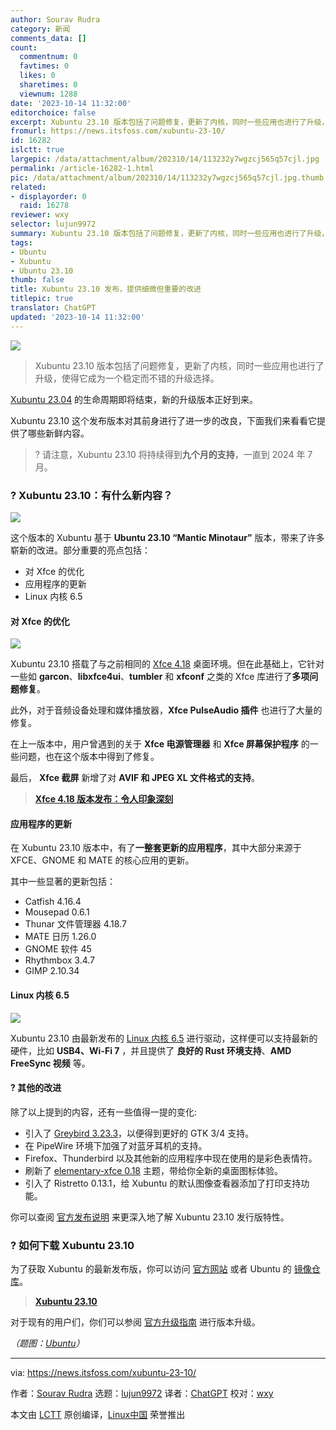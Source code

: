 ```yaml
---
author: Sourav Rudra
category: 新闻
comments_data: []
count:
  commentnum: 0
  favtimes: 0
  likes: 0
  sharetimes: 0
  viewnum: 1288
date: '2023-10-14 11:32:00'
editorchoice: false
excerpt: Xubuntu 23.10 版本包括了问题修复，更新了内核，同时一些应用也进行了升级，使得它成为一个稳定而不错的升级选择。
fromurl: https://news.itsfoss.com/xubuntu-23-10/
id: 16282
islctt: true
largepic: /data/attachment/album/202310/14/113232y7wgzcj565q57cjl.jpg
permalink: /article-16282-1.html
pic: /data/attachment/album/202310/14/113232y7wgzcj565q57cjl.jpg.thumb.jpg
related:
- displayorder: 0
  raid: 16278
reviewer: wxy
selector: lujun9972
summary: Xubuntu 23.10 版本包括了问题修复，更新了内核，同时一些应用也进行了升级，使得它成为一个稳定而不错的升级选择。
tags:
- Ubuntu
- Xubuntu
- Ubuntu 23.10
thumb: false
title: Xubuntu 23.10 发布，提供细微但重要的改进
titlepic: true
translator: ChatGPT
updated: '2023-10-14 11:32:00'
---
```


![](/data/attachment/album/202310/14/113232y7wgzcj565q57cjl.jpg)



> 
> Xubuntu 23.10 版本包括了问题修复，更新了内核，同时一些应用也进行了升级，使得它成为一个稳定而不错的升级选择。
> 
> 
> 


[Xubuntu 23.04](https://news.itsfoss.com/xubuntu-23-04/) 的生命周期即将结束，新的升级版本正好到来。


Xubuntu 23.10 这个发布版本对其前身进行了进一步的改良，下面我们来看看它提供了哪些新鲜内容。



> 
> ? 请注意，Xubuntu 23.10 将持续得到**九个月的支持**，一直到 2024 年 7 月。
> 
> 
> 


### ? Xubuntu 23.10：有什么新内容？


![](/data/attachment/album/202310/14/113256ksis5yuijn594k0z.png)


这个版本的 Xubuntu 基于 **Ubuntu 23.10 “Mantic Minotaur”** 版本，带来了许多崭新的改进。部分重要的亮点包括：


* 对 Xfce 的优化
* 应用程序的更新
* Linux 内核 6.5


#### 对 Xfce 的优化


![](/data/attachment/album/202310/14/113257wmo2xp7pavi5q8os.png)


Xubuntu 23.10 搭载了与之前相同的 [Xfce 4.18](https://news.itsfoss.com/xfce-4-18-release/) 桌面环境。但在此基础上，它针对一些如 **garcon**、**libxfce4ui**、**tumbler** 和 **xfconf** 之类的 Xfce 库进行了**多项问题修复**。


此外，对于音频设备处理和媒体播放器，**Xfce PulseAudio 插件** 也进行了大量的修复。


在上一版本中，用户曾遇到的关于 **Xfce 电源管理器** 和 **Xfce 屏幕保护程序** 的一些问题，也在这个版本中得到了修复。


最后， **Xfce 截屏** 新增了对 **AVIF 和 JPEG XL 文件格式的支持**。



> 
> **[Xfce 4.18 版本发布：令人印象深刻](/article-15355-1.html)**
> 
> 
> 


#### 应用程序的更新


在 Xubuntu 23.10 版本中，有了**一整套更新的应用程序**，其中大部分来源于 XFCE、GNOME 和 MATE 的核心应用的更新。


其中一些显著的更新包括：


* Catfish 4.16.4
* Mousepad 0.6.1
* Thunar 文件管理器 4.18.7
* MATE 日历 1.26.0
* GNOME 软件 45
* Rhythmbox 3.4.7
* GIMP 2.10.34


#### Linux 内核 6.5


![](/data/attachment/album/202310/14/113257xhp69wts51y140mt.png)


Xubuntu 23.10 由最新发布的 [Linux 内核 6.5](https://news.itsfoss.com/linux-kernel-6-5-release/) 进行驱动，这样便可以支持最新的硬件，比如 **USB4、Wi-Fi 7** ，并且提供了 **良好的 Rust 环境支持**、**AMD FreeSync 视频** 等。


#### ?️ 其他的改进


除了以上提到的内容，还有一些值得一提的变化:


* 引入了 [Greybird 3.23.3](https://github.com/shimmerproject/Greybird/releases/tag/v3.23.3)，以便得到更好的 GTK 3/4 支持。
* 在 PipeWire 环境下加强了对蓝牙耳机的支持。
* Firefox、Thunderbird 以及其他新的应用程序中现在使用的是彩色表情符。
* 刷新了 [elementary-xfce 0.18](https://github.com/shimmerproject/elementary-xfce/releases/tag/v0.18) 主题，带给你全新的桌面图标体验。
* 引入了 Ristretto 0.13.1，给 Xubuntu 的默认图像查看器添加了打印支持功能。


你可以查阅 [官方发布说明](https://wiki.xubuntu.org/releases/23.10/release-notes) 来更深入地了解 Xubuntu 23.10 发行版特性。


### ? 如何下载 Xubuntu 23.10


为了获取 Xubuntu 的最新发布版，你可以访问 [官方网站](https://xubuntu.org/download/) 或者 Ubuntu 的 [镜像仓库](https://cdimage.ubuntu.com/xubuntu/releases/23.10/)。



> 
> **[Xubuntu 23.10](https://cdimage.ubuntu.com/xubuntu/releases/23.10/release/)**
> 
> 
> 


对于现有的用户们，你们可以参阅 [官方升级指南](https://docs.xubuntu.org/latest/user/C/migrating-upgrading.html) 进行版本升级。


*（题图：[Ubuntu](https://ubuntu.com/blog/into-the-labyrinth)）*




---


via: <https://news.itsfoss.com/xubuntu-23-10/>


作者：[Sourav Rudra](https://news.itsfoss.com/author/sourav/) 选题：[lujun9972](https://github.com/lujun9972) 译者：[ChatGPT](https://linux.cn/lctt/ChatGPT) 校对：[wxy](https://github.com/wxy)


本文由 [LCTT](https://github.com/LCTT/TranslateProject) 原创编译，[Linux中国](https://linux.cn/) 荣誉推出